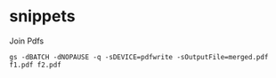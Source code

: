 # snippets


Join Pdfs
```
gs -dBATCH -dNOPAUSE -q -sDEVICE=pdfwrite -sOutputFile=merged.pdf f1.pdf f2.pdf
```
